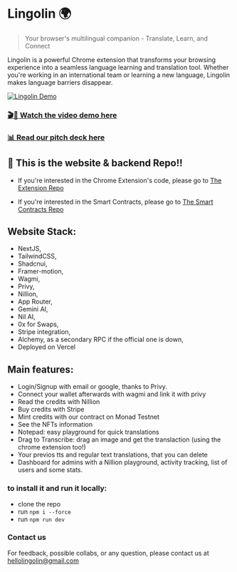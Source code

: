 # Lingolin 🌍

> Your browser's multilingual companion - Translate, Learn, and Connect

Lingolin is a powerful Chrome extension that transforms your browsing experience
into a seamless language learning and translation tool. Whether you're working
in an international team or learning a new language, Lingolin makes language
barriers disappear.

[![Lingolin Demo](https://lingolin.xyz/thumbnail.png)](https://lingolin.xyz/videos/final-demo.mp4)

### [🎬🍿 Watch the video demo here](https://lingolin.xyz/videos/final-demo.mp4)

### [📊 Read our pitch deck here](https://lingolin.xyz/lingolin-deck.pdf)

## 🚀 This is the website & backend Repo!!

- If you're interested in the Chrome Extension's code, please go to
  [The Extension Repo](https://github.com/lingolin-xyz/lingolin-extension)

- If you're interested in the Smart Contracts, please go to
  [The Smart Contracts Repo](https://github.com/lingolin-xyz/lingolin-contracts)

## Website Stack:

- NextJS,
- TailwindCSS,
- Shadcnui,
- Framer-motion,
- Wagmi,
- Privy,
- Nillion,
- App Router,
- Gemini AI,
- Nil AI,
- 0x for Swaps,
- Stripe integration,
- Alchemy, as a secondary RPC if the official one is down,
- Deployed on Vercel

## Main features:

- Login/Signup with email or google, thanks to Privy.
- Connect your wallet afterwards with wagmi and link it with privy
- Read the credits with Nillion
- Buy credits with Stripe
- Mint credits with our contract on Monad Testnet
- See the NFTs information
- Notepad: easy playground for quick translations
- Drag to Transcribe: drag an image and get the translaction (using the chrome
  extension too!)
- Your previos tts and regular text translations, that you can delete
- Dashboard for admins with a Nillion playground, activity tracking, list of
  users and some stats.

### to install it and run it locally:

- clone the repo
- run `npm i --force`
- run `npm run dev`

### Contact us

For feedback, possible collabs, or any question, please contact us at
hellolingolin@gmail.com
